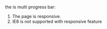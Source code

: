 the is multi progress bar:
1. The page is responsive.
2. IE8 is not supported with responsive feature
